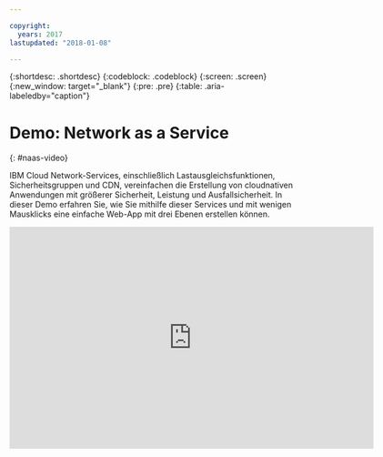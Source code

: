 ```yaml
---

copyright:
  years: 2017
lastupdated: "2018-01-08"

---
```


{:shortdesc: .shortdesc}
{:codeblock: .codeblock}
{:screen: .screen}
{:new_window: target="_blank"}
{:pre: .pre}
{:table: .aria-labeledby="caption"}

# Demo: Network as a Service
{: #naas-video}

IBM Cloud Network-Services, einschließlich Lastausgleichsfunktionen, Sicherheitsgruppen und CDN, vereinfachen die Erstellung von cloudnativen Anwendungen mit größerer Sicherheit, Leistung und Ausfallsicherheit. In dieser Demo erfahren Sie, wie Sie mithilfe dieser Services und mit wenigen Mausklicks eine einfache Web-App mit drei Ebenen erstellen können.

<p>
  <div class="embed-responsive embed-responsive-16by9">
    <iframe class="embed-responsive-item" id="youtubeplayer" type="text/html" width="640" height="390" src="https://www.youtube.com/embed/LRvNCXvtkX0?rel=0" frameborder="0" webkitallowfullscreen mozallowfullscreen allowfullscreen> </iframe>
  </div>
</p>
